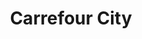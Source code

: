 ---
title: "Carrefour City"
url: /annemasse/carrefour-city-esplanade-francois-mitterrand/
shop: commodité
---